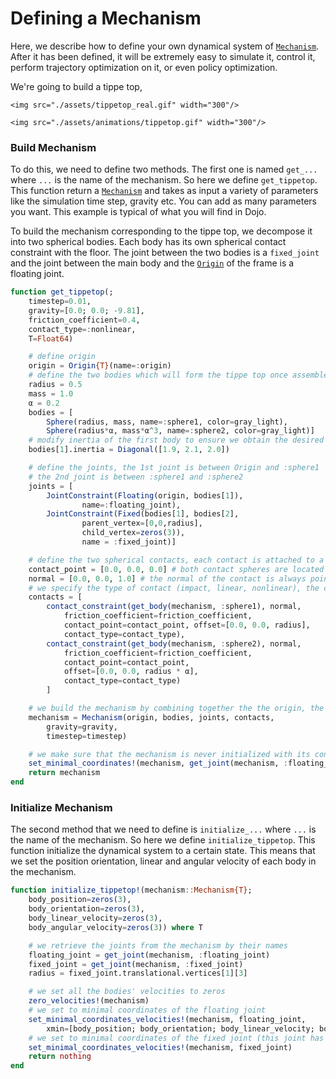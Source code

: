 # Defining a Mechanism
Here, we describe how to define your own dynamical system of [`Mechanism`](@ref). After it has been defined, it will be extremely easy to simulate it, control it, perform trajectory optimization on it, or even policy optimization.

We're going to build a tippe top,


```@raw html
<img src="./assets/tippetop_real.gif" width="300"/>
```

```@raw html
<img src="./assets/animations/tippetop.gif" width="300"/>
```

### Build Mechanism

To do this, we need to define two methods. The first one is named `get_...` where `...` is the name of the mechanism. So here we define `get_tippetop`. This function return a [`Mechanism`](@ref) and takes as input a variety of parameters like the simulation time step, gravity etc. You can add as many parameters you want. This example is typical of what you will find in Dojo.

To build the mechanism corresponding to the tippe top, we decompose it into two spherical bodies. Each body has its own spherical contact constraint with the floor. The joint between the two bodies is a `fixed_joint` and the joint between the main body and the [`Origin`](@ref) of the frame is a floating joint.

```julia
function get_tippetop(;
    timestep=0.01,
    gravity=[0.0; 0.0; -9.81],
    friction_coefficient=0.4,
    contact_type=:nonlinear,
    T=Float64)

    # define origin
    origin = Origin{T}(name=:origin)
    # define the two bodies which will form the tippe top once assembled
    radius = 0.5
    mass = 1.0
    α = 0.2
    bodies = [
        Sphere(radius, mass, name=:sphere1, color=gray_light),
        Sphere(radius*α, mass*α^3, name=:sphere2, color=gray_light)]
    # modify inertia of the first body to ensure we obtain the desired behavior
    bodies[1].inertia = Diagonal([1.9, 2.1, 2.0])

    # define the joints, the 1st joint is between Origin and :sphere1
    # the 2nd joint is between :sphere1 and :sphere2
    joints = [
        JointConstraint(Floating(origin, bodies[1]),
                name=:floating_joint),
        JointConstraint(Fixed(bodies[1], bodies[2],
                parent_vertex=[0,0,radius],
                child_vertex=zeros(3)),
                name = :fixed_joint)]

    # define the two spherical contacts, each contact is attached to a body.
    contact_point = [0.0, 0.0, 0.0] # both contact spheres are located at the center of the bodies they are attached to.
    normal = [0.0, 0.0, 1.0] # the normal of the contact is always pointing in the upright direction because the floor is flat.
    # we specify the type of contact (impact, linear, nonlinear), the coefficient of friction, the radius of the contact sphere, etc.
    contacts = [
        contact_constraint(get_body(mechanism, :sphere1), normal,
            friction_coefficient=friction_coefficient,
            contact_point=contact_point, offset=[0.0, 0.0, radius],
            contact_type=contact_type),
        contact_constraint(get_body(mechanism, :sphere2), normal,
            friction_coefficient=friction_coefficient,
            contact_point=contact_point,
            offset=[0.0, 0.0, radius * α],
            contact_type=contact_type)
        ]

    # we build the mechanism by combining together the the origin, the bodies, the joints, and the contacts.
    mechanism = Mechanism(origin, bodies, joints, contacts,
        gravity=gravity,
        timestep=timestep)

    # we make sure that the mechanism is never initialized with its contact spheres below the ground.
    set_minimal_coordinates!(mechanism, get_joint(mechanism, :floating_joint), [0.0; 0.0; radius; zeros(3)])
    return mechanism
end
```

### Initialize Mechanism
The second method that we need to define is `initialize_...` where `...` is the name of the mechanism. So here we define `initialize_tippetop`. This function initialize the dynamical system to a certain state. This means that we set the position orientation, linear and angular velocity of each body in the mechanism.


```julia
function initialize_tippetop!(mechanism::Mechanism{T};
    body_position=zeros(3),
    body_orientation=zeros(3),
    body_linear_velocity=zeros(3),
    body_angular_velocity=zeros(3)) where T

    # we retrieve the joints from the mechanism by their names
    floating_joint = get_joint(mechanism, :floating_joint)
    fixed_joint = get_joint(mechanism, :fixed_joint)
    radius = fixed_joint.translational.vertices[1][3]

    # we set all the bodies' velocities to zeros
    zero_velocities!(mechanism)
    # we set to minimal coordinates of the floating joint
    set_minimal_coordinates_velocities!(mechanism, floating_joint,
        xmin=[body_position; body_orientation; body_linear_velocity; body_angular_velocity])
    # we set to minimal coordinates of the fixed joint (this joint has zero minimal coordinate).
    set_minimal_coordinates_velocities!(mechanism, fixed_joint)
    return nothing
end
```

